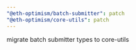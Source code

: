 ```yaml
---
"@eth-optimism/batch-submitter": patch
"@eth-optimism/core-utils": patch
---
```


migrate batch submitter types to core-utils
